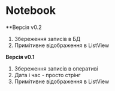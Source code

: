 Notebook
========
**Версія v0.2

1. Збереження записів в БД
2. Примітивне відображення в ListView


**Версія v0.1**

1. Збереження записів в оперативі
2. Дата і час - просто стрінг
3. Примітивне відображення в ListView